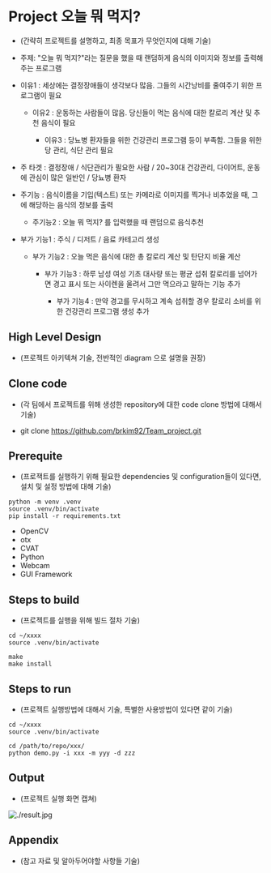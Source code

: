 # Project 오늘 뭐 먹지?

* (간략히 프로젝트를 설명하고, 최종 목표가 무엇인지에 대해 기술)
* 주제: "오늘 뭐 먹지?"라는 질문을 했을 때 랜덤하게 음식의 이미지와 정보를 출력해주는 프로그램

* 이유1 : 세상에는 결정장애들이 생각보다 많음. 그들의 시간낭비를 줄여주기 위한 프로그램이 필요

    + 이유2 : 운동하는 사람들이 많음. 당신들이 먹는 음식에 대한 칼로리 계산 및 추천 음식이 필요

      + 이유3 : 당뇨병 환자들을 위한 건강관리 프로그램 등이 부족함. 그들을 위한 당 관리, 식단 관리 필요

* 주 타겟 : 결정장애 / 식단관리가 필요한 사람 / 20~30대 건강관리, 다이어트, 운동에 관심이 많은 일반인 / 당뇨병 환자

* 주기능 : 음식이름을 기입(텍스트) 또는 카메라로 이미지를 찍거나 비추었을 때, 그에 해당하는 음식의 정보를 출력

    + 주기능2 : 오늘 뭐 먹지? 를 입력했을 때 랜덤으로 음식추천

* 부가 기능1 : 주식 / 디저트 / 음료 카테고리 생성

  + 부가 기능2 : 오늘 먹은 음식에 대한 총 칼로리 계산 및 탄단지 비율 계산

    + 부가 기능3 : 하루 남성 여성 기초 대사량 또는 평균 섭취 칼로리를 넘어가면 경고 표시 또는 사이렌을 울려서 그만 먹으라고 말하는 기능 추가

       + 부가 기능4 : 만약 경고를 무시하고 계속 섭취할 경우 칼로리 소비를 위한 건강관리 프로그램 생성 추가

## High Level Design

* (프로젝트 아키텍쳐 기술, 전반적인 diagram 으로 설명을 권장)

## Clone code

* (각 팀에서 프로젝트를 위해 생성한 repository에 대한 code clone 방법에 대해서 기술)
  
* git clone https://github.com/brkim92/Team_project.git

## Prerequite

* (프로잭트를 실행하기 위해 필요한 dependencies 및 configuration들이 있다면, 설치 및 설정 방법에 대해 기술)

```shell
python -m venv .venv
source .venv/bin/activate
pip install -r requirements.txt
```
* OpenCV
* otx
* CVAT
* Python
* Webcam
* GUI Framework

## Steps to build

* (프로젝트를 실행을 위해 빌드 절차 기술)

```shell
cd ~/xxxx
source .venv/bin/activate

make
make install
```

## Steps to run

* (프로젝트 실행방법에 대해서 기술, 특별한 사용방법이 있다면 같이 기술)

```shell
cd ~/xxxx
source .venv/bin/activate

cd /path/to/repo/xxx/
python demo.py -i xxx -m yyy -d zzz
```

## Output

* (프로젝트 실행 화면 캡쳐)

![./result.jpg](./result.jpg)

## Appendix

* (참고 자료 및 알아두어야할 사항들 기술)
